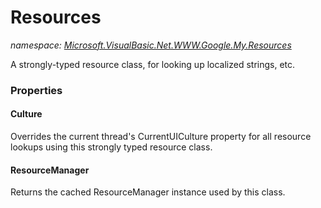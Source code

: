 ﻿# Resources
_namespace: <a href="#" onClick="load('/docs/Microsoft.VisualBasic.Net.WWW.Google.My.Resources/index.md')">Microsoft.VisualBasic.Net.WWW.Google.My.Resources</a>_

A strongly-typed resource class, for looking up localized strings, etc.




### Properties

#### Culture
Overrides the current thread's CurrentUICulture property for all
 resource lookups using this strongly typed resource class.
#### ResourceManager
Returns the cached ResourceManager instance used by this class.
